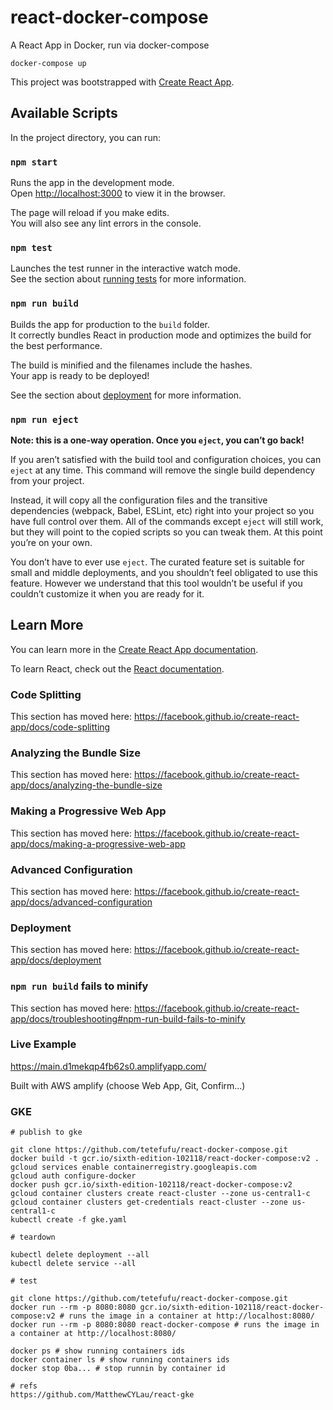 # react-docker-compose

A React App in Docker, run via docker-compose

`docker-compose up`

This project was bootstrapped with [Create React App](https://github.com/facebook/create-react-app).

## Available Scripts

In the project directory, you can run:

### `npm start`

Runs the app in the development mode.<br />
Open [http://localhost:3000](http://localhost:3000) to view it in the browser.

The page will reload if you make edits.<br />
You will also see any lint errors in the console.

### `npm test`

Launches the test runner in the interactive watch mode.<br />
See the section about [running tests](https://facebook.github.io/create-react-app/docs/running-tests) for more information.

### `npm run build`

Builds the app for production to the `build` folder.<br />
It correctly bundles React in production mode and optimizes the build for the best performance.

The build is minified and the filenames include the hashes.<br />
Your app is ready to be deployed!

See the section about [deployment](https://facebook.github.io/create-react-app/docs/deployment) for more information.

### `npm run eject`

**Note: this is a one-way operation. Once you `eject`, you can’t go back!**

If you aren’t satisfied with the build tool and configuration choices, you can `eject` at any time. This command will remove the single build dependency from your project.

Instead, it will copy all the configuration files and the transitive dependencies (webpack, Babel, ESLint, etc) right into your project so you have full control over them. All of the commands except `eject` will still work, but they will point to the copied scripts so you can tweak them. At this point you’re on your own.

You don’t have to ever use `eject`. The curated feature set is suitable for small and middle deployments, and you shouldn’t feel obligated to use this feature. However we understand that this tool wouldn’t be useful if you couldn’t customize it when you are ready for it.

## Learn More

You can learn more in the [Create React App documentation](https://facebook.github.io/create-react-app/docs/getting-started).

To learn React, check out the [React documentation](https://reactjs.org/).

### Code Splitting

This section has moved here: https://facebook.github.io/create-react-app/docs/code-splitting

### Analyzing the Bundle Size

This section has moved here: https://facebook.github.io/create-react-app/docs/analyzing-the-bundle-size

### Making a Progressive Web App

This section has moved here: https://facebook.github.io/create-react-app/docs/making-a-progressive-web-app

### Advanced Configuration

This section has moved here: https://facebook.github.io/create-react-app/docs/advanced-configuration

### Deployment

This section has moved here: https://facebook.github.io/create-react-app/docs/deployment

### `npm run build` fails to minify

This section has moved here: https://facebook.github.io/create-react-app/docs/troubleshooting#npm-run-build-fails-to-minify

### Live Example

https://main.d1mekqp4fb62s0.amplifyapp.com/

Built with AWS amplify (choose Web App, Git, Confirm...)

### GKE

```
# publish to gke

git clone https://github.com/tetefufu/react-docker-compose.git
docker build -t gcr.io/sixth-edition-102118/react-docker-compose:v2 .
gcloud services enable containerregistry.googleapis.com
gcloud auth configure-docker
docker push gcr.io/sixth-edition-102118/react-docker-compose:v2
gcloud container clusters create react-cluster --zone us-central1-c
gcloud container clusters get-credentials react-cluster --zone us-central1-c
kubectl create -f gke.yaml

# teardown

kubectl delete deployment --all
kubectl delete service --all

# test

git clone https://github.com/tetefufu/react-docker-compose.git
docker run --rm -p 8080:8080 gcr.io/sixth-edition-102118/react-docker-compose:v2 # runs the image in a container at http://localhost:8080/
docker run --rm -p 8080:8080 react-docker-compose # runs the image in a container at http://localhost:8080/

docker ps # show running containers ids
docker container ls # show running containers ids
docker stop 0ba... # stop runnin by container id

# refs
https://github.com/MatthewCYLau/react-gke

```
